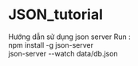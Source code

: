 # JSON_tutorial
Hướng dẫn sử dụng json server 
Run :   
npm install -g json-server  
json-server --watch data/db.json

